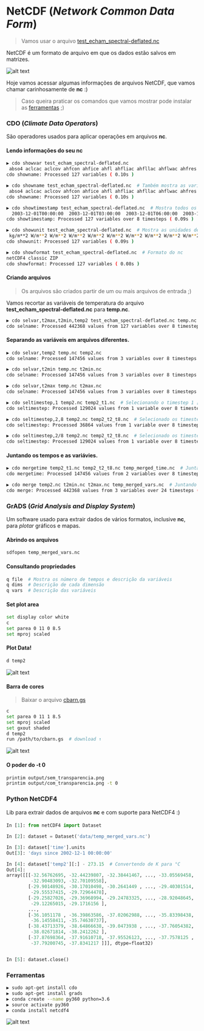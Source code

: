 # NetCDF (_Network Common Data Form_)

> Vamos usar o arquivo [test_echam_spectral-deflated.nc](https://www.unidata.ucar.edu/software/netcdf/examples/test_echam_spectral-deflated.nc)

NetCDF é um formato de arquivo em que os dados estão salvos em matrizes.

![alt text](img/image1-300x219.png "Data Cube")

Hoje vamos acessar algumas informações de arquivos NetCDF, que vamos chamar carinhosamente de **nc** :)
> Caso queira praticar os comandos que vamos mostrar pode instalar as [ferramentas](#ferramentas) ;)

### CDO (_Climate Data Operators_)

São operadores usados para aplicar operações em arquivos **nc**.

#### Lendo informações do seu nc

```bash
▶ cdo showvar test_echam_spectral-deflated.nc
 abso4 aclcac aclcov ahfcon ahfice ahfl ahfliac ahfllac ahflwac ahfres ahfs ahfsiac ahfslac ahfswac albedo albedo_nir albedo_nir_dif albedo_nir_dir albedo_vis albedo_vis_dif albedo_vis_dir alsobs alsoi alsol alsom alsow ameltdepth ameltfrac amlcorac ao3 apmeb apmegl aprc aprl aprs aps az0i az0l az0w barefrac dew2 drain evap evapiac evaplac evapwac fage friac geosp glac gld lsp q qres qvi relhum runoff sd seaice siced sicepdi sicepdw sicepres slm sn snacl snc sni snifrac snmel sofliac sofllac soflwac srad0 srad0d srad0u sradl srads sradsu sraf0 srafl srafs st svo t2max t2min temp2 thvsig topmax tpot trad0 tradl trads tradsu traf0 trafl trafs trfliac trfllac trflwac tropo tsi tsicepdi tslm1 tsurf tsw u10 ustr ustri ustrl ustrw v10 vdis vdisgw vstr vstri vstrl vstrw wimax wind10 wl ws wsmx xi xivi xl xlvi
cdo showname: Processed 127 variables ( 0.10s )

▶ cdo showname test_echam_spectral-deflated.nc  # Também mostra as variáveis do nc
 abso4 aclcac aclcov ahfcon ahfice ahfl ahfliac ahfllac ahflwac ahfres ahfs ahfsiac ahfslac ahfswac albedo albedo_nir albedo_nir_dif albedo_nir_dir albedo_vis albedo_vis_dif albedo_vis_dir alsobs alsoi alsol alsom alsow ameltdepth ameltfrac amlcorac ao3 apmeb apmegl aprc aprl aprs aps az0i az0l az0w barefrac dew2 drain evap evapiac evaplac evapwac fage friac geosp glac gld lsp q qres qvi relhum runoff sd seaice siced sicepdi sicepdw sicepres slm sn snacl snc sni snifrac snmel sofliac sofllac soflwac srad0 srad0d srad0u sradl srads sradsu sraf0 srafl srafs st svo t2max t2min temp2 thvsig topmax tpot trad0 tradl trads tradsu traf0 trafl trafs trfliac trfllac trflwac tropo tsi tsicepdi tslm1 tsurf tsw u10 ustr ustri ustrl ustrw v10 vdis vdisgw vstr vstri vstrl vstrw wimax wind10 wl ws wsmx xi xivi xl xlvi
cdo showname: Processed 127 variables ( 0.10s )

▶ cdo showtimestamp test_echam_spectral-deflated.nc  # Mostra todos os tempos do nc
  2003-12-01T00:00:00  2003-12-01T03:00:00  2003-12-01T06:00:00  2003-12-01T09:00:00  2003-12-01T12:00:00  2003-12-01T15:00:00  2003-12-01T18:00:00  2003-12-01T21:00:00
cdo showtimestamp: Processed 127 variables over 8 timesteps ( 0.09s )

▶ cdo showunit test_echam_spectral-deflated.nc  # Mostra as unidades de cada variável do nc
 kg/m**2 W/m**2 W/m**2 W/m**2 W/m**2 W/m**2 W/m**2 W/m**2 W/m**2 W/m**2 W/m**2 W/m**2 m W/m**2 kg/kg kg/m**2s kg/m**2s kg/m**2s kg/m**2s kg/m**2s Pa m m m K kg/m**2s kg/m**2s kg/m**2s kg/m**2s kg/m**2s m**2/s**2 m kg/kg W/m**2 kg/m**2 kg/m**2s 1/s m m m W/m**2 m kg/m**2s m m kg/m**2s W/m**2 W/m**2 W/m**2 W/m**2 W/m**2 W/m**2 W/m**2 W/m**2 W/m**2 W/m**2 W/m**2 W/m**2 K 1/s K K K K Pa K W/m**2 W/m**2 W/m**2 W/m**2 W/m**2 W/m**2 W/m**2 W/m**2 W/m**2 W/m**2 Pa K K K K K m/s Pa Pa Pa Pa m/s W/m**2 W/m**2 Pa Pa Pa Pa m/s m/s m m m kg/kg kg/m**2 kg/kg kg/m**2
cdo showunit: Processed 127 variables ( 0.09s )

▶ cdo showformat test_echam_spectral-deflated.nc  # Formato do nc
netCDF4 classic ZIP
cdo showformat: Processed 127 variables ( 0.08s )
```

#### Criando arquivos

> Os arquivos são criados partir de um ou mais arquivos de entrada ;)

Vamos recortar as variáveis de temperatura do arquivo **test_echam_spectral-deflated.nc** para **temp.nc**.

```bash
▶ cdo selvar,t2max,t2min,temp2 test_echam_spectral-deflated.nc temp.nc
cdo selname: Processed 442368 values from 127 variables over 8 timesteps ( 0.15s )
```

#### Separando as variáveis em arquivos diferentes.

```bash
▶ cdo selvar,temp2 temp.nc temp2.nc
cdo selname: Processed 147456 values from 3 variables over 8 timesteps ( 0.01s )

▶ cdo selvar,t2min temp.nc t2min.nc
cdo selname: Processed 147456 values from 3 variables over 8 timesteps ( 0.01s )

▶ cdo selvar,t2max temp.nc t2max.nc
cdo selname: Processed 147456 values from 3 variables over 8 timesteps ( 0.01s )

▶ cdo seltimestep,1 temp2.nc temp2_t1.nc  # Selecionando o timestep 1 [0]
cdo seltimestep: Processed 129024 values from 1 variable over 8 timesteps ( 0.02s )

▶ cdo seltimestep,2,8 temp2.nc temp2_t2_t8.nc  # Selecionado os timesteps 2 e 8 [[1], [7]]
cdo seltimestep: Processed 36864 values from 1 variable over 8 timesteps ( 0.00s )

▶ cdo seltimestep,2/8 temp2.nc temp2_t2_t8.nc  # Selecionado os timesteps de 2 a 8 [1:8]
cdo seltimestep: Processed 129024 values from 1 variable over 8 timesteps ( 0.02s )
```

#### Juntando os tempos e as variávies.

```bash
▶ cdo mergetime temp2_t1.nc temp2_t2_t8.nc temp_merged_time.nc  # Juntando os timesteps
cdo mergetime: Processed 147456 values from 2 variables over 8 timesteps ( 0.02s )

▶ cdo merge temp2.nc t2min.nc t2max.nc temp_merged_vars.nc  # Juntando as variáveis de temperatura
cdo merge: Processed 442368 values from 3 variables over 24 timesteps ( 0.02s )
```

### GrADS (_Grid Analysis and Display System_)

Um software usado para extrair dados de vários formatos, inclusive **nc**, para _plotar_ gráficos e mapas.

#### Abrindo os arquivos

```bash
sdfopen temp_merged_vars.nc
```

#### Consultando propriedades

```bash
q file  # Mostra os número de tempos e descrição da variáveis
q dims  # Descrição de cada dimensão
q vars  # Descrição das variáveis
```

#### Set plot area

```bash
set display color white
c
set parea 0 11 0 8.5
set mproj scaled
```

#### Plot Data!

```bash
d temp2
```

![alt text](output/temp2.png "Temperature data")

#### Barra de cores

> Baixar o arquivo [cbarn.gs](http://apdrc.soest.hawaii.edu/tutorials/cbarn.gs)

```bash
c
set parea 0 11 1 8.5
set mproj scaled
set gxout shaded
d temp2
run /path/to/cbarn.gs  # download ↑
```

![alt text](output/temp2_color_bar.png "Temperature data with colorbar")

#### O poder do **-t 0**

```bash
printim output/sem_transparencia.png
printim output/com_transparencia.png -t 0
```

### Python NetCDF4

Lib para extrair dados de arquivos **nc** e com suporte para NetCDF4 :)

#### 

```python
In [1]: from netCDF4 import Dataset

In [2]: dataset = Dataset('data/temp_merged_vars.nc')

In [3]: dataset['time'].units
Out[3]: 'days since 2002-12-1 00:00:00'

In [4]: dataset['temp2'][:] - 273.15  # Convertendo de K para °C
Out[4]: 
array([[[-32.56762695, -32.44239807, -32.38441467, ..., -33.05569458,
         -32.90483093, -32.70109558],
        [-29.90148926, -30.17010498, -30.2641449 , ..., -29.40301514,
         -29.55537415, -29.72964478],
        [-29.25827026, -29.36968994, -29.24783325, ..., -28.92048645,
         -29.12265015, -29.1716156 ],
        ..., 
        [-36.1051178 , -36.39863586, -37.02062988, ..., -35.83398438,
         -36.14558411, -35.74630737],
        [-38.43713379, -38.64866638, -39.0473938 , ..., -37.76054382,
         -38.02671814, -38.2412262 ],
        [-37.87698364, -37.91610718, -37.95526123, ..., -37.7578125 ,
         -37.79200745, -37.8341217 ]]], dtype=float32)


In [5]: dataset.close()
```

### Ferramentas

```bash
▶ sudo apt-get install cdo
▶ sudo apt-get install grads
▶ conda create --name py360 python=3.6
▶ source activate py360
▶ conda install netcdf4
```

![alt text](img/adventure_time__the_glasses_of_nerdicon_by_legaluslex-d5t5sve.png "Transparent!")

